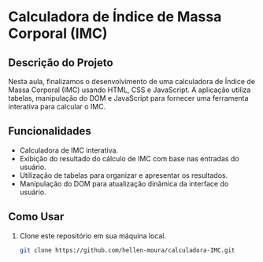 # Calculadora de Índice de Massa Corporal (IMC)

## Descrição do Projeto

Nesta aula, finalizamos o desenvolvimento de uma calculadora de Índice de Massa Corporal (IMC) usando HTML, CSS e JavaScript. A aplicação utiliza tabelas, manipulação do DOM e JavaScript para fornecer uma ferramenta interativa para calcular o IMC.

## Funcionalidades

- Calculadora de IMC interativa.
- Exibição do resultado do cálculo de IMC com base nas entradas do usuário.
- Utilização de tabelas para organizar e apresentar os resultados.
- Manipulação do DOM para atualização dinâmica da interface do usuário.

## Como Usar

1. Clone este repositório em sua máquina local.
   ```bash
   git clone https://github.com/hellen-moura/calculadora-IMC.git
